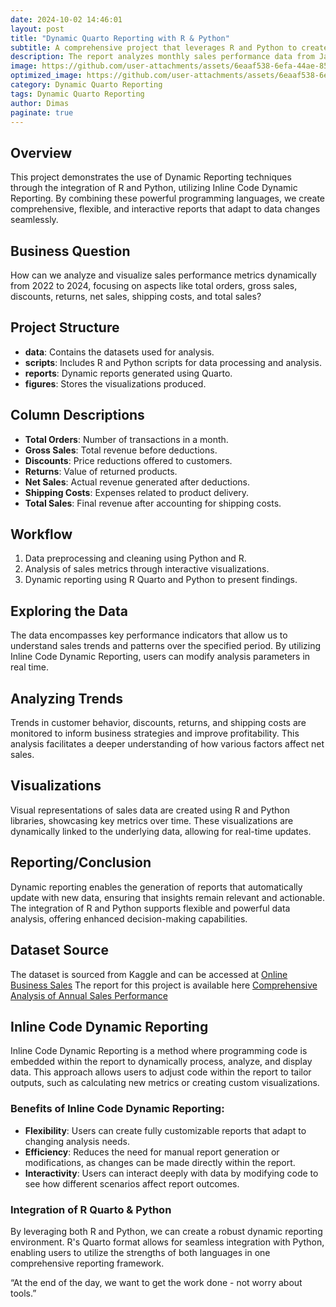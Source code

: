 ```yaml
---
date: 2024-10-02 14:46:01
layout: post
title: "Dynamic Quarto Reporting with R & Python"
subtitle: A comprehensive project that leverages R and Python to create dynamic, interactive reports for analyzing sales performance metrics.
description: The report analyzes monthly sales performance data from January 2022 to December 2024, focusing on key metrics such as total orders, gross sales, discounts, returns, net sales, shipping costs, and total sales to provide insights into the company's revenue trends and operational efficiency, utilizing Python in RStudio for inline code with Quarto
image: https://github.com/user-attachments/assets/6eaaf538-6efa-44ae-85df-5b1e8bd468a9
optimized_image: https://github.com/user-attachments/assets/6eaaf538-6efa-44ae-85df-5b1e8bd468a9
category: Dynamic Quarto Reporting
tags: Dynamic Quarto Reporting
author: Dimas
paginate: true
---
```


## Overview
This project demonstrates the use of Dynamic Reporting techniques through the integration of R and Python, utilizing Inline Code Dynamic Reporting. By combining these powerful programming languages, we create comprehensive, flexible, and interactive reports that adapt to data changes seamlessly.

## Business Question
How can we analyze and visualize sales performance metrics dynamically from 2022 to 2024, focusing on aspects like total orders, gross sales, discounts, returns, net sales, shipping costs, and total sales?

## Project Structure
- **data**: Contains the datasets used for analysis.
- **scripts**: Includes R and Python scripts for data processing and analysis.
- **reports**: Dynamic reports generated using Quarto.
- **figures**: Stores the visualizations produced.

## Column Descriptions
- **Total Orders**: Number of transactions in a month.
- **Gross Sales**: Total revenue before deductions.
- **Discounts**: Price reductions offered to customers.
- **Returns**: Value of returned products.
- **Net Sales**: Actual revenue generated after deductions.
- **Shipping Costs**: Expenses related to product delivery.
- **Total Sales**: Final revenue after accounting for shipping costs.

## Workflow
1. Data preprocessing and cleaning using Python and R.
2. Analysis of sales metrics through interactive visualizations.
3. Dynamic reporting using R Quarto and Python to present findings.

## Exploring the Data
The data encompasses key performance indicators that allow us to understand sales trends and patterns over the specified period. By utilizing Inline Code Dynamic Reporting, users can modify analysis parameters in real time.

## Analyzing Trends
Trends in customer behavior, discounts, returns, and shipping costs are monitored to inform business strategies and improve profitability. This analysis facilitates a deeper understanding of how various factors affect net sales.

## Visualizations
Visual representations of sales data are created using R and Python libraries, showcasing key metrics over time. These visualizations are dynamically linked to the underlying data, allowing for real-time updates.

## Reporting/Conclusion
Dynamic reporting enables the generation of reports that automatically update with new data, ensuring that insights remain relevant and actionable. The integration of R and Python supports flexible and powerful data analysis, offering enhanced decision-making capabilities.

## Dataset Source
The dataset is sourced from Kaggle and can be accessed at [Online Business Sales](https://www.kaggle.com/datasets/tylermorse/retail-business-sales-20172019)
The report for this project is available here [Comprehensive Analysis of Annual Sales Performance](https://rpubs.com/senddimas/1227271)


## Inline Code Dynamic Reporting
Inline Code Dynamic Reporting is a method where programming code is embedded within the report to dynamically process, analyze, and display data. This approach allows users to adjust code within the report to tailor outputs, such as calculating new metrics or creating custom visualizations. 

### Benefits of Inline Code Dynamic Reporting:
- **Flexibility**: Users can create fully customizable reports that adapt to changing analysis needs.
- **Efficiency**: Reduces the need for manual report generation or modifications, as changes can be made directly within the report.
- **Interactivity**: Users can interact deeply with data by modifying code to see how different scenarios affect report outcomes.

### Integration of R Quarto & Python
By leveraging both R and Python, we can create a robust dynamic reporting environment. R's Quarto format allows for seamless integration with Python, enabling users to utilize the strengths of both languages in one comprehensive reporting framework. 

“At the end of the day, we want to get the work done - not worry about tools.”



